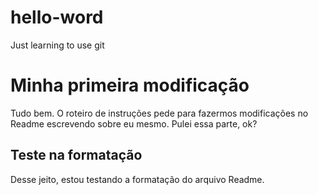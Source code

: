 # hello-word
Just learning to use git

# Minha primeira modificação
  Tudo bem. O roteiro de instruções pede para fazermos modificações no Readme escrevendo sobre eu mesmo.
  Pulei essa parte, ok?
  
## Teste na formatação
  Desse jeito, estou testando a formatação do arquivo Readme.
